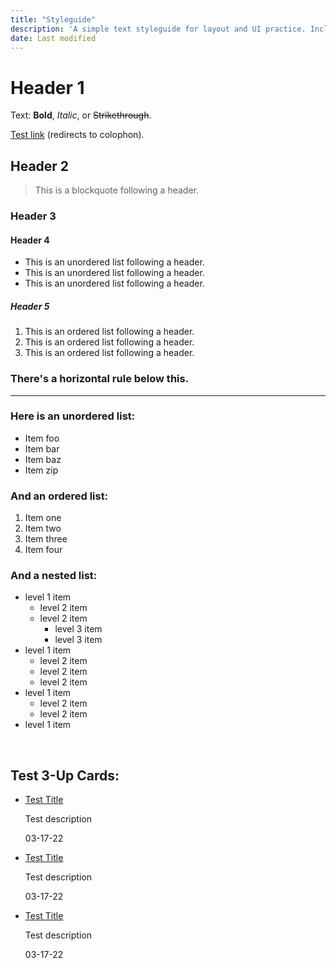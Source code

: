 ```yaml
---
title: "Styleguide"
description: 'A simple text styleguide for layout and UI practice. Includes base styles that are applied across the site.'
date: Last modified
---
```


# Header 1

Text: **Bold**, _Italic_, or ~~Strikethrough~~.

[Test link](/colophon) (redirects to colophon).

## Header 2

> This is a blockquote following a header.

### Header 3

<!-- ```js
// Javascript code with syntax highlighting.
var fun = function lang(l) {
  dateformat.i18n = require("./lang/" + l);
  return true;
};
``` -->

#### Header 4

- This is an unordered list following a header.
- This is an unordered list following a header.
- This is an unordered list following a header.

##### Header 5

1.  This is an ordered list following a header.
2.  This is an ordered list following a header.
3.  This is an ordered list following a header.

### There's a horizontal rule below this.

---

### Here is an unordered list:

- Item foo
- Item bar
- Item baz
- Item zip

### And an ordered list:

1.  Item one
1.  Item two
1.  Item three
1.  Item four

### And a nested list:

- level 1 item
  - level 2 item
  - level 2 item
    - level 3 item
    - level 3 item
- level 1 item
  - level 2 item
  - level 2 item
  - level 2 item
- level 1 item
  - level 2 item
  - level 2 item
- level 1 item

<br>
<div class="irevamp-section slide-up">
    <h2>Test 3-Up Cards:</h2>
    <ul class="irevamp-column-container irevamp-column-container--three">
      <li class="irevamp-card">
        <div class="irevamp-card__content">
          <a href="#" class="irevamp-card__title bold600">Test Title</a>
          <p class="irevamp-lead">Test description</p>
          <p class="irevamp-card__date">03-17-22</p>
        </div>
      </li>
            <li class="irevamp-card">
        <div class="irevamp-card__content">
          <a href="#" class="irevamp-card__title bold600">Test Title</a>
          <p class="irevamp-lead">Test description</p>
          <p class="irevamp-card__date">03-17-22</p>
        </div>
      </li>
            <li class="irevamp-card">
        <div class="irevamp-card__content">
          <a href="#" class="irevamp-card__title">Test Title</a>
          <p class="irevamp-lead">Test description</p>
          <p class="irevamp-card__date">03-17-22</p>
        </div>
      </li>
    </ul>
</div>